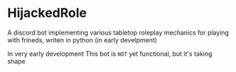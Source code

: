# HijackedRole

A discord bot implementing various tabletop roleplay mechanics for playing with frineds, writen in python (in early develpment)

In very early development
This bot is `NOT` yet functional, but it's taking shape
